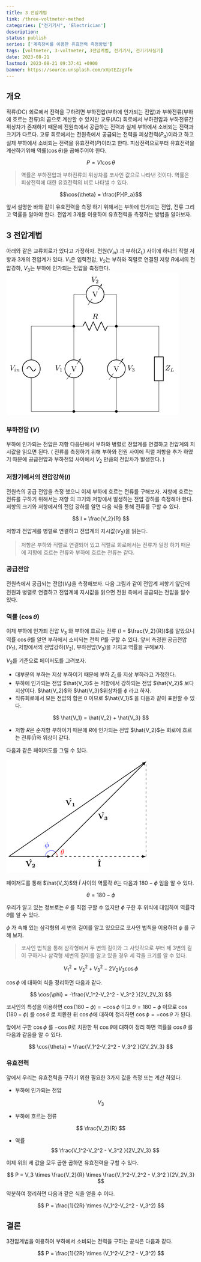 ```yaml
---
title: 3 전압계법 
link: /three-voltmeter-method
categories: ["전기기사", 'Electrician']
description: 
status: publish
series: ['계측장비를 이용한 유효전력 측정방법']
tags: [voltmeter, 3-voltmeter, 3전압계법, 전기기사, 전기기사실기]
date: 2023-08-21
lastmod: 2023-08-21 09:37:41 +0900
banner: https://source.unsplash.com/xVptEZzgVfo
---
```


## 개요
직류(DC) 회로에서 전력을 구하려면 부하전압(부하에 인가되는 전압)과 부하전류(부하에 흐르는 전류)의 곱으로 계산할 수 있지만  교류(AC) 회로에서 부하전압과 부하전류간 위상차가 존재하기 때문에 전원측에서 공급하는 전력과 실제 부하에서 소비되는 전력과 크기가 다르다. 교류 회로에서는 전원측에서 공급되는 전력을 피상전력($P_a$)이라고 하고 실제 부하에서 소비되는 전력을 유효전력($P$)이라고 한다. 피상전력으로부터 유효전력을 계산하기위해 역률($\cos{\theta}$)을 곱해주어야 한다. 

$$
 P = VI\cos{\theta}
$$

> 역률은 부하전압과 부하전류의 위상차를 코사인 값으로 나타낸 것이다. 역률은 피상전력에 대한 유효전력의 비로 나타낼 수 있다. 

$$\cos{\theta} = \frac{P}{P_a}$$

 앞서 설명한 바와 같이 유효전력을 측정 하기 위해서는 부하에 인가되는 전압, 전류 그리고 역률을 알아야 한다. 
전압계 3개를 이용하여 유효전력을 측정하는 방법을 알아보자. 

## 3 전압계법

아래와 같은 교류회로가 있다고 가정하자.  전원($V_{in}$) 과 부하($Z_L$) 사이에 하나의 직렬 저항과 3개의 전압계가 있다.  $V_1$은 입력전압, $V_2$는 부하와 직렬로 연결된 저항 $R$에서의 전압강하, $V_3$는 부하에 인가되는 전압을 측정한다. 
![Three Voltmeter Method Circuit Diagram](https://raw.githubusercontent.com/euikook/stock/main/three-voltmeter-method-circuit.svg)


### 부하전압 ($V$)
부하에 인가되는 전압은 저항 다음단에서 부하와 병렬로 전압계를 연결하고 전압계의 지시값을 읽으면 된다.  ( 전류를 측정하기 위해 부하와 전원 사이에 직렬 저항을 추가 하였기 때문에 공급전압과 부하전압 사이에서 $V_2$ 만큼의 전압차가 발생한다. )

### 저항기에서의 전압강하($I$)
전원측의 공급 전압을 측정 했으니 이제 부하에 흐르는 전류를 구해보자.  저항에 흐르는 전류를 구하기 위해서는 저항 의 크기와  저항에서 발생하는 전압 강하를 측정해야 한다. 저항의 크기와 저항에서의 전압 강하를 알면 다음 식을 통해 전류를 구할 수 있다.  

$$
I = \frac{V_2}{R}
$$

 저항과 전압계를 병렬로 연결하고 전압계의 지시값($V_2$)을 읽는다.

 
> 저항은 부하와 직렬로 연결되어 있고 직렬로 회로에서는 전류가 일정 하기 때문에 저항에 흐르는 전류와 부하에 흐르는 전류는 같다.


### 공급전압
전원측에서 공급되는 전압($V_1$)을 측정해보자. 다음 그림과 같이 전압계 저항기 앞단에 전원과 병렬로 연결하고 전압계에 지시값을 읽으면 전원 측에서 공급되는 전압을 알수 있다. 


### 역률 ($\cos{\theta}$)

이제 부하에 인가되 전압 $V_3$ 와 부하에 흐르는 전류 ($I$ = $\frac{V_2}{R})$를 알았으니 역률 $\cos{\theta}$를 알면 부하에서 소비되는 전력 $P$를 구할 수 있다. 앞서 측정한 공급전압($V_1$),   저항에서의 전압강하($V_2$),  부하전압($V_3$)을 가지고 역률을 구해보자. 


$V_2$를 기준으로 페이저도를 그려보자. 

* 대부분의 부하는 지상 부하이기 때문에 부하 $Z_L$를 지상 부하라고 가정한다. 
* 부하에 인가되는 전압 $\hat{V_3}$ 는 저항에서 강하되는 전압 $\hat{V_2}$ 보다 지상이다.  $\hat{V_2}$와 $\hat{V_3}$위상차를 $\phi$ 라고 하자.
* 직류회로에서 모든 전압의 합은 0 이므로 $\hat{V_1}$ 을 다음과 같이 표현할 수 있다. 

$$
\hat{V_1} = \hat{V_2} + \hat{V_3}
$$
* 저항 $R$은 순저항 부하이기 때문에 $R$에 인가되는 전압 $\hat{V_2}$는 회로에 흐르는 전류($\hat{I}$)와 위상이 같다. 

다음과 같은 페이저도를 그릴 수 있다. 

![Three Voltmeter Method Circuit Diagram](https://raw.githubusercontent.com/euikook/stock/main/three-voltmeter-method-phase.svg)


페이저도를 통해  $\hat{V_3}$와 $\hat{I}$ 사이의 역률각 $\theta$는 다음과 $180 - \phi$ 임을 알 수 있다.  

$$
\theta = 180 - \phi
$$

우리가 알고 있는 정보로는 $\theta$ 를 직접 구할 수 없지만 $\phi$ 구한 후 위식에 대입하여 역률각 $\theta$를 알 수 있다. 

$\phi$ 가 속해 있는 삼각형의 세 변의 길이를 알고 있으므로 코사인 법칙을 이용하여 $\phi$ 를 구해 보자. 

> 코사인 법칙을 통해 삼각형에서 두 변의 길이와 그 사잇각으로 부터 제 3변의 길이 구하거나 삼각형 세변의 길이를 알고 있을 경우 세 각을 크기를 알 수 있다. 

$$
V_1^2 = V_2^2 + V_3^2 - 2V_2V_3\cos{\phi}
$$

$\cos{\phi}$ 에 대하여 식을 정리하면 다음과 같다. 

$$
\cos{\phi} = -\frac{V_1^2-V_2^2 - V_3^2 }{2V_2V_3}
$$


코사인의 특성을 이용하면   $\cos{(180 - \phi)}= -\cos{\phi}$ 이고 $\theta = 180 - \phi$ 이므로 $\cos{(180 - \phi)}$ 를  $\cos{\theta}$ 로 치환한 뒤 $\cos{\phi}$에 대하여 정리하면 $\cos{\phi} = -\cos{\theta}$ 가 된다. 


앞에서 구한 $\cos{\phi}$ 를 $-\cos{\theta}$로 치환한 뒤 $\cos{\theta}$에 대하여 정리 하면 역률을 $\cos{\theta}$ 를 다음과 같음을 알 수 있다. 


$$
\cos{\theta} = \frac{V_1^2-V_2^2 - V_3^2 }{2V_2V_3}
$$

### 유효전력

앞에서 우리는 유효전력을 구하기 위한 필요한 3가지 값을 측정 또는 계산 하였다. 

* 부하에 인가되는 전압

$$
V_3
$$

* 부하에 흐르는 전류

$$
\frac{V_2}{R}
$$

* 역률
$$
\frac{V_1^2-V_2^2 - V_3^2 }{2V_2V_3}
$$


이제 위의 세 값을 모두 곱한 곱하면 유효전력을 구할 수 있다. 

$$
P = V_3 \times \frac{V_2}{R} \times \frac{V_1^2-V_2^2 - V_3^2 }{2V_2V_3} 
$$

약분하여 정리하면 다음과 같은 식을 얻을 수 이다. 

$$
P = \frac{1}{2R} \times (V_1^2-V_2^2 - V_3^2)
$$

##  결론

3전압계법을 이용하여 부하에서 소비되는 전력을 구하는 공식은 다음과 같다. 

$$
P = \frac{1}{2R} \times (V_1^2-V_2^2 - V_3^2)
$$

